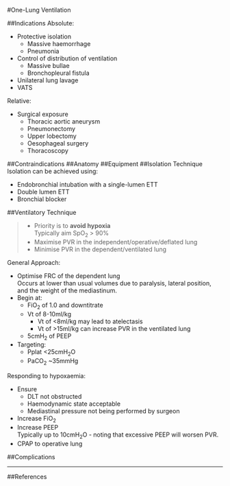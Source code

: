 #One-Lung Ventilation

##Indications
Absolute:
* Protective isolation
	* Massive haemorrhage
	* Pneumonia
* Control of distribution of ventilation
	* Massive bullae
	* Bronchopleural fistula
* Unilateral lung lavage
* VATS

Relative:
* Surgical exposure
	* Thoracic aortic aneurysm
	* Pneumonectomy
	* Upper lobectomy
	* Oesophageal surgery
	* Thoracoscopy

##Contraindications
##Anatomy
##Equipment
##Isolation Technique
Isolation can be achieved using:
* Endobronchial intubation with a single-lumen ETT
* Double lumen ETT
* Bronchial blocker


##Ventilatory Technique
> * Priority is to **avoid hypoxia**  
Typically aim SpO<sub>2</sub> > 90%
> * Maximise PVR in the independent/operative/deflated lung
> * Minimise PVR in the dependent/ventilated lung

General Approach:
* Optimise FRC of the dependent lung  
Occurs at lower than usual volumes due to paralysis, lateral position, and the weight of the mediastinum.
* Begin at:
	* FiO<sub>2</sub> of 1.0 and downtitrate
	* Vt of 8-10ml/kg
		* Vt of <8ml/kg may lead to atelectasis
		* Vt of >15ml/kg can increase PVR in the ventilated lung
	* 5cmH<sub>2</sub> of PEEP
* Targeting:
	* Pplat <25cmH<sub>2</sub>O
	* PaCO<sub>2</sub> ~35mmHg


Responding to hypoxaemia:
* Ensure
	* DLT not obstructed
	* Haemodynamic state acceptable
	* Mediastinal pressure not being performed by surgeon
* Increase FiO<sub>2</sub>
* Increase PEEP  
Typically up to 10cmH<sub>2</sub>O - noting that excessive PEEP will worsen PVR.
* CPAP to operative lung


##Complications

---
##References